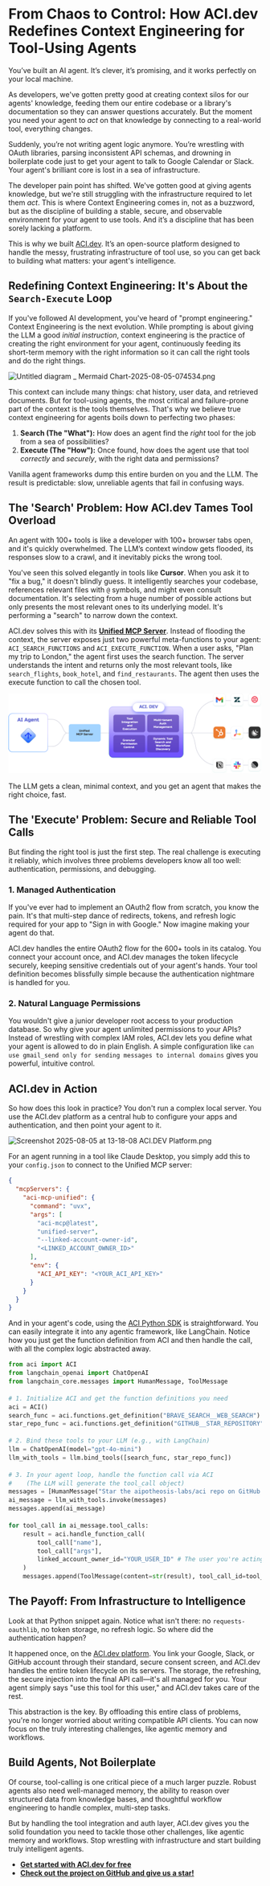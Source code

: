 # From Chaos to Control: How ACI.dev Redefines Context Engineering for Tool-Using Agents

You’ve built an AI agent. It’s clever, it’s promising, and it works perfectly on your local machine.

As developers, we've gotten pretty good at creating context silos for our agents' knowledge, feeding them our entire codebase or a library's documentation so they can answer questions accurately. But the moment you need your agent to _act_ on that knowledge by connecting to a real-world tool, everything changes.

Suddenly, you’re not writing agent logic anymore. You’re wrestling with OAuth libraries, parsing inconsistent API schemas, and drowning in boilerplate code just to get your agent to talk to Google Calendar or Slack. Your agent's brilliant core is lost in a sea of infrastructure.

The developer pain point has shifted. We've gotten good at giving agents knowledge, but we're still struggling with the infrastructure required to let them _act_. This is where Context Engineering comes in, not as a buzzword, but as the discipline of building a stable, secure, and observable environment for your agent to use tools. And it’s a discipline that has been sorely lacking a platform.

This is why we built [ACI.dev](https://aci.dev/). It’s an open-source platform designed to handle the messy, frustrating infrastructure of tool use, so you can get back to building what matters: your agent's intelligence.

## Redefining Context Engineering: It's About the `Search-Execute` Loop

If you've followed AI development, you've heard of "prompt engineering." Context Engineering is the next evolution. While prompting is about giving the LLM a good _initial instruction_, context engineering is the practice of creating the right environment for your agent, continuously feeding its short-term memory with the right information so it can call the right tools and do the right things.

![Untitled diagram _ Mermaid Chart-2025-08-05-074534.png](attachment:f189ac6a-e68e-4ea2-bde8-78d1a5dc6f81:Untitled_diagram___Mermaid_Chart-2025-08-05-074534.png)

This context can include many things: chat history, user data, and retrieved documents. But for tool-using agents, the most critical and failure-prone part of the context is the tools themselves. That's why we believe true context engineering for agents boils down to perfecting two phases:

1. **Search (The "What"):** How does an agent find the _right_ tool for the job from a sea of possibilities?
2. **Execute (The "How"):** Once found, how does the agent use that tool _correctly_ and _securely_, with the right data and permissions?

Vanilla agent frameworks dump this entire burden on you and the LLM. The result is predictable: slow, unreliable agents that fail in confusing ways.

## The 'Search' Problem: How ACI.dev Tames Tool Overload

An agent with 100+ tools is like a developer with 100+ browser tabs open, and it's quickly overwhelmed. The LLM’s context window gets flooded, its responses slow to a crawl, and it inevitably picks the wrong tool.

You've seen this solved elegantly in tools like **Cursor**. When you ask it to "fix a bug," it doesn't blindly guess. It intelligently searches your codebase, references relevant files with `@` symbols, and might even consult documentation. It's selecting from a huge number of possible actions but only presents the most relevant ones to its underlying model. It's performing a "search" to narrow down the context.

ACI.dev solves this with its [**Unified MCP Server**](https://docs.aci.dev/mcp-servers/unified-mcp-server). Instead of flooding the context, the server exposes just two powerful meta-functions to your agent: `ACI_SEARCH_FUNCTIONS` and `ACI_EXECUTE_FUNCTION`. When a user asks, "Plan my trip to London," the agent first uses the search function. The server understands the intent and returns only the most relevant tools, like `search_flights`, `book_hotel`, and `find_restaurants`. The agent then uses the execute function to call the chosen tool.

![aci](https://raw.githubusercontent.com/aipotheosis-labs/aci/main/frontend/public/aci-architecture-intro.svg)

The LLM gets a clean, minimal context, and you get an agent that makes the right choice, fast.

## The 'Execute' Problem: Secure and Reliable Tool Calls

But finding the right tool is just the first step. The real challenge is executing it reliably, which involves three problems developers know all too well: authentication, permissions, and debugging.

### 1. Managed Authentication

If you've ever had to implement an OAuth2 flow from scratch, you know the pain. It's that multi-step dance of redirects, tokens, and refresh logic required for your app to "Sign in with Google." Now imagine making your agent do that.

ACI.dev handles the entire OAuth2 flow for the 600+ tools in its catalog. You connect your account once, and ACI.dev manages the token lifecycle securely, keeping sensitive credentials out of your agent's hands. Your tool definition becomes blissfully simple because the authentication nightmare is handled for you.

### 2. Natural Language Permissions

You wouldn't give a junior developer root access to your production database. So why give your agent unlimited permissions to your APIs? Instead of wrestling with complex IAM roles, ACI.dev lets you define what your agent is allowed to do in plain English. A simple configuration like `can use gmail_send only for sending messages to internal domains` gives you powerful, intuitive control.

## ACI.dev in Action

So how does this look in practice? You don't run a complex local server. You use the ACI.dev platform as a central hub to configure your apps and authentication, and then point your agent to it.

![Screenshot 2025-08-05 at 13-18-08 ACI.DEV Platform.png](attachment:aa39e14b-5f12-40d5-8ce0-403227bda985:Screenshot_2025-08-05_at_13-18-08_ACI.DEV_Platform.png)

For an agent running in a tool like Claude Desktop, you simply add this to your `config.json` to connect to the Unified MCP server:

```json
{
  "mcpServers": {
    "aci-mcp-unified": {
      "command": "uvx",
      "args": [
        "aci-mcp@latest",
        "unified-server",
        "--linked-account-owner-id",
        "<LINKED_ACCOUNT_OWNER_ID>"
      ],
      "env": {
        "ACI_API_KEY": "<YOUR_ACI_API_KEY>"
      }
    }
  }
}
```

And in your agent's code, using the [ACI Python SDK](https://docs.aci.dev/sdk/introduction) is straightforward. You can easily integrate it into any agentic framework, like LangChain. Notice how you just get the function definition from ACI and then handle the call, with all the complex logic abstracted away.

```python
from aci import ACI
from langchain_openai import ChatOpenAI
from langchain_core.messages import HumanMessage, ToolMessage

# 1. Initialize ACI and get the function definitions you need
aci = ACI()
search_func = aci.functions.get_definition("BRAVE_SEARCH__WEB_SEARCH")
star_repo_func = aci.functions.get_definition("GITHUB__STAR_REPOSITORY")

# 2. Bind these tools to your LLM (e.g., with LangChain)
llm = ChatOpenAI(model="gpt-4o-mini")
llm_with_tools = llm.bind_tools([search_func, star_repo_func])

# 3. In your agent loop, handle the function call via ACI
#    (The LLM will generate the tool_call object)
messages = [HumanMessage("Star the aipotheosis-labs/aci repo on GitHub.")]
ai_message = llm_with_tools.invoke(messages)
messages.append(ai_message)

for tool_call in ai_message.tool_calls:
    result = aci.handle_function_call(
        tool_call["name"],
        tool_call["args"],
        linked_account_owner_id="YOUR_USER_ID" # The user you're acting for
    )
    messages.append(ToolMessage(content=str(result), tool_call_id=tool_call["id"]))

```

## The Payoff: From Infrastructure to Intelligence

Look at that Python snippet again. Notice what isn't there: no `requests-oauthlib`, no token storage, no refresh logic. So where did the authentication happen?

It happened once, on the [ACI.dev platform](https://platform.aci.dev/). You link your Google, Slack, or GitHub account through their standard, secure consent screen, and ACI.dev handles the entire token lifecycle on its servers. The storage, the refreshing, the secure injection into the final API call—it's all managed for you. Your agent simply says "use this tool for this user," and ACI.dev takes care of the rest.

This abstraction is the key. By offloading this entire class of problems, you're no longer worried about writing compatible API clients. You can now focus on the truly interesting challenges, like agentic memory and workflows.

## Build Agents, Not Boilerplate

Of course, tool-calling is one critical piece of a much larger puzzle. Robust agents also need well-managed memory, the ability to reason over structured data from knowledge bases, and thoughtful workflow engineering to handle complex, multi-step tasks.

But by handling the tool integration and auth layer, ACI.dev gives you the solid foundation you need to tackle those other challenges, like agentic memory and workflows. Stop wrestling with infrastructure and start building truly intelligent agents.

- [**Get started with ACI.dev for free**](https://aci.dev/)
- [**Check out the project on GitHub and give us a star!**](https://github.com/aipolabs/aci)
